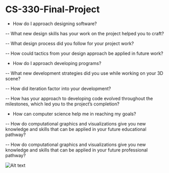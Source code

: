 # CS-330-Final-Project
- How do I approach designing software?

-- What new design skills has your work on the project helped you to craft?

-- What design process did you follow for your project work?

-- How could tactics from your design approach be applied in future work?

- How do I approach developing programs?

-- What new development strategies did you use while working on your 3D scene?

-- How did iteration factor into your development?

-- How has your approach to developing code evolved throughout the milestones, which led you to the project’s completion?

- How can computer science help me in reaching my goals?

-- How do computational graphics and visualizations give you new knowledge and skills that can be applied in your future educational pathway?

-- How do computational graphics and visualizations give you new knowledge and skills that can be applied in your future professional pathway?


<img src="C:\Users\alexi\OneDrive\Pictures\final project CS 330.png" alt="Alt text" title="Final Project">
